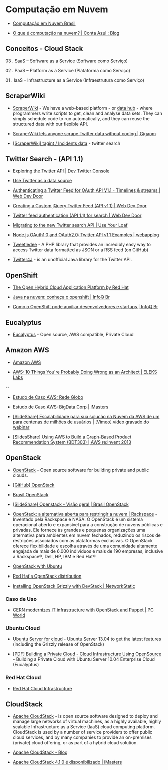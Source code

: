 # Computação em Nuvem

* [Computação em Nuvem Brasil](https://sites.google.com/site/computacaoemnuvembrasil/home/materi)

* [O que é computação na nuvem? | Conta Azul : Blog](http://contaazul.com/blog/2013/07/o-que-e-computacao-na-nuvem/)


## Conceitos - Cloud Stack

03 . SaaS – Software as a Service (Software como Serviço)

02 . PaaS – Platform as a Service (Plataforma como Serviço)

01 . IaaS – Infrastructure as a Service (Infraestrutura como Serviço)


## ScraperWiki

* [ScraperWiki](https://scraperwiki.com/) - We have a web-based platform - or [data hub](http://blog.okfn.org/2012/03/09/from-cms-to-dms-c-is-for-content-d-is-for-data/) - where programmers write scripts to get, clean and analyse data sets.  They can simply schedule code to run automatically, and they can reuse  the structured data with our flexible API.

* [ScraperWiki lets anyone scrape Twitter data without coding | Gigaom](http://gigaom.com/2013/05/10/scraperwiki-lets-anyone-scrape-twitter-data-without-coding/)

* [[ScraperWiki] tagint / Incidents data](https://scraperwiki.com/scrapers/aras_election_data_79/) - twitter search


## Twitter Search - (API 1.1)

* [Exploring the Twitter API | Dev Twitter Console](https://dev.twitter.com/console)

* [Use Twitter as a data source](https://klipfolio.uservoice.com/knowledgebase/articles/39664-use-twitter-as-a-data-source)

* [Authenticating a Twitter Feed for OAuth API V1.1 - Timelines & streams | Web Dev Door](http://www.webdevdoor.com/php/authenticating-twitter-feed-timeline-oauth/)

* [Creating a Custom jQuery Twitter Feed (API v1.1) | Web Dev Door](http://www.webdevdoor.com/javascript-ajax/custom-twitter-feed-integration-jquery/)

* [Twitter feed authentication (API 1.1) for search | Web Dev Door](http://www.webdevdoor.com/jquery/twitter-feed-authentication-search/)

* [Migrating to the new Twitter search API | Use Your Loaf](http://useyourloaf.com/blog/2013/06/24/migrating-to-the-new-twitter-search-api.html)

* [Node.js OAuth1.0 and OAuth2.0: Twitter API v1.1 Examples | webapplog](http://webapplog.com/node-js-oauth1-0-and-oauth2-0-twitter-api-v1-1-examples/)

* [Tweetledee](http://chrissimpkins.github.io/tweetledee/) - A PHP library that provides an incredibly easy way to access Twitter data formatted as JSON or a RSS feed (on GitHub)

* [Twitter4J](http://twitter4j.org/en/index.html) - is an unofficial Java library for the Twitter API.


## OpenShift

* [The Open Hybrid Cloud Application Platform by Red Hat](https://www.openshift.com/)

* [Java na nuvem: conheça o openshift | InfoQ Br](http://www.infoq.com/br/presentations/java-nuvem-openshift)

* [Como o OpenShift pode auxiliar desenvolvedores e startups | InfoQ Br](http://www.infoq.com/br/interviews/openshift-desenvolvedores-startups)


## Eucalyptus

* [Eucalyptus](http://www.eucalyptus.com/) - Open source, AWS compatible, Private Cloud 


## Amazon AWS

* [Amazon AWS](https://aws.amazon.com/pt/)

* [AWS: 10 Things You're Probably Doing Wrong as an Architect | ELEKS Labs](http://www.elekslabs.com/2013/11/aws-10-things-youre-probably-doing.html)

--

* [Estudo de Caso AWS: Rede Globo](https://aws.amazon.com/pt/solutions/case-studies/redeglobo/?ref_=pe_436690_32492230)

* [Estudo de Caso AWS: BigData Corp | iMasters](http://imasters.com.br/infra/cloud/estudo-de-caso-aws-bigdata-corp/)

* [[SlideShare] Escalabilidade para sua solução na Nuvem da AWS de um para centenas de milhões de usuários](http://www.slideshare.net/AmazonWebServicesLATAM/escalabilidade-nuvem-aws) | [[Vimeo] vídeo gravado do webinar](http://vimeo.com/68720156) 

* [[SlidesShare] Using AWS to Build a Graph-Based Product Recommendation System (BDT303) | AWS re:Invent 2013](http://www.slideshare.net/AmazonWebServices/using-aws-to-build-a-graphbased-product-recommendation-system-bdt303-aws-reinvent-2013)


## OpenStack

* [OpenStack](http://www.openstack.org/) - Open source software for building private and public clouds. 

* [[GitHub] OpenStack](https://github.com/openstack)

* [Brasil OpenStack](http://www.brasilopenstack.com.br/)

* [[SlideShare] Openstack - Visão geral | Brasil OpenStack](http://www.slideshare.net/brasilopenstack/openstack-viso-geral)

* [OpenStack: a alternativa aberta para restringir a nuvem | Rackspace](http://www.rackspace.com/pt/cloud/openstack/) - Inventado pela Rackspace e NASA. O OpenStack é um sistema operacional aberto e expansível para a construção de nuvens públicas e privadas. Ele fornece às grandes e pequenas organizações uma alternativa para ambientes em nuvem fechados, reduzindo os riscos de restrições associados com as plataformas exclusivas. O OpenStack oferece flexibilidade e escolha através de uma comunidade altamente engajada de mais de 6.000 indivíduos e mais de 190 empresas, inclusive a Rackspace®, Dell, HP, IBM e Red Hat®

* [OpenStack with Ubuntu](http://www.ubuntu.com/cloud/private-cloud/openstack)

* [Red Hat's OpenStack distribution](http://www.redhat.com/openstack/)

* [Installing OpenStack Grizzly with DevStack | NetworkStatic](http://networkstatic.net/installing-openstack-grizzly-with-devstack/)


### Caso de Uso

* [CERN modernizes IT infrastructure with OpenStack and Puppet | PC World](http://www.pcworld.com/article/2042415/cern-modernizes-it-infrastructure-with-openstack-and-puppet.html)


### Ubuntu Cloud

* [Ubuntu Server for cloud](http://www.ubuntu.com/download/cloud) - Ubuntu Server 13.04 to get the latest features (including the Grizzly release of OpenStack)

* [[PDF] Building a Private Cloud - Cloud Infrastructure Using OpenSource](http://assets.en.oreilly.com/1/event/45/Deploying%20an%20Open%20Source%20Private%20Cloud%20On%20a%20Shoe%20String%20Budget%20Presentation.pdf) - Building a Private Cloud with Ubuntu Server 10.04 Enterprise Cloud (Eucalyptus)


### Red Hat Cloud

* [Red Hat Cloud Infrastructure](http://www.redhat.com/products/cloud-computing/cloud-infrastructure/)


## CloudStack

* [Apache CloudStack](https://cloudstack.apache.org/) - is open source software designed to deploy and manage large networks of virtual machines, as a highly available, highly scalable Infrastructure as a Service (IaaS) cloud computing platform. CloudStack is used by a number of service providers to offer public cloud services, and by many companies to provide an on-premises (private) cloud offering, or as part of a hybrid cloud solution.

* [Apache CloudStack - Blog](https://blogs.apache.org/cloudstack/)

* [Apache CloudStack 4.1.0 é disponibilizado | iMasters](http://imasters.com.br/noticia/apache-cloudstack-4-1-0-e-disponibilizado/)




